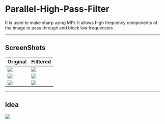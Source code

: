 # Parallel-High-Pass-Filter
It is used to make sharp using MPI. It allows high frequency components of the image to pass through and block low frequencies

----
## ScreenShots

| Original  | Filltered  |
| ------------- | ------------- |
| ![](https://raw.githubusercontent.com/Abdelrahman-Yasser-1/Parallel-High-Pass-Filter/main/Data/Input/e1.png)   | ![](https://raw.githubusercontent.com/Abdelrahman-Yasser-1/Parallel-High-Pass-Filter/main/Data/OutPut/outputRes-e1.png)   |
| ![](https://raw.githubusercontent.com/Abdelrahman-Yasser-1/Parallel-High-Pass-Filter/main/Data/Input/test.png)   | ![](https://raw.githubusercontent.com/Abdelrahman-Yasser-1/Parallel-High-Pass-Filter/main/Data/OutPut/outputRes-test.png)   |
|  ![](https://raw.githubusercontent.com/Abdelrahman-Yasser-1/Parallel-High-Pass-Filter/main/Data/Input/5N.png)  |  ![](https://raw.githubusercontent.com/Abdelrahman-Yasser-1/Parallel-High-Pass-Filter/main/Data/OutPut/outputRes-5N.png)   |

----
## Idea
![](https://raw.githubusercontent.com/Abdelrahman-Yasser-1/Parallel-High-Pass-Filter/main/Idea.PNG)
